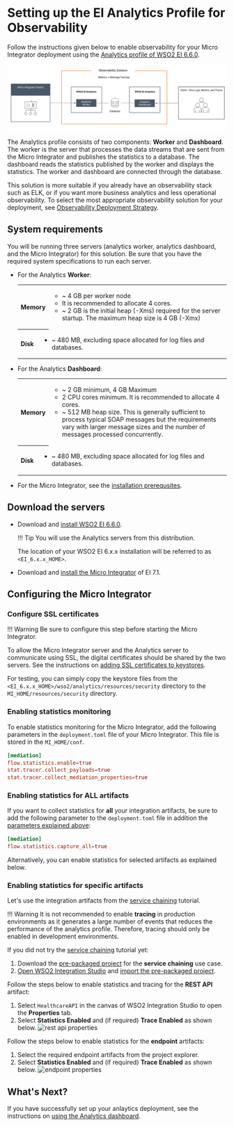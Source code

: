 # Setting up the EI Analytics Profile for Observability
Follow the instructions given below to enable observability for your Micro Integrator deployment using the [Analytics profile of WSO2 EI 6.6.0](https://docs.wso2.com/display/EI660/Using+the+WSO2+EI+Analytics+Profile). 

![EI-Analytics Observability](../../assets/img/monitoring-dashboard/classic-observability-architecture.png)

The Analytics profile consists of two components: **Worker** and **Dashboard**. The worker is the server that processes the data streams that are sent from the Micro Integrator and publishes the statistics to a database. The dashboard reads the statistics published by the worker and displays the statistics. The worker and dashboard are connected through the database.

This solution is more suitable if you already have an observability stack such as ELK,  or if you want more business analytics and less operational observability. To select the most appropriate observability solution for your deployment, see [Observability Deployment Strategy](../../../setup/observability/observability-deployment-strategy).

## System requirements

You will be running three servers (analytics worker, analytics dashboard, and the Micro Integrator) for this solution. Be sure that you have the required system specifications to run each server.

-   For the Analytics **Worker**:

    <table>
    <tbody>
    <tr class="odd">
    <th>Memory</th>
    <td><p><ul><li>~ 4 GB per worker node<li>It is recommended to allocate 4 cores.</li></li><li>~ 2 GB is the initial heap (-Xms)  required for the server startup. The maximum heap size is 4 GB (-Xmx)</li></ul></p></td>
    </tr>
    <tr class="even">
    <th>Disk</th>
    <td><p><li>~ 480 MB, excluding space allocated for log files and databases.</li></p></td>
    </tr>
    </tbody>
    </table>

-   For the Analytics **Dashboard**:

    <table>
    <tbody>
    <tr class="odd">
    <th>Memory</th>
    <td><p><ul><li>~ 2 GB minimum, 4 GB Maximum<li>2 CPU cores minimum. It is recommended to allocate 4 cores.</li></li><li>~ 512 MB heap size. This is generally sufficient to process typical SOAP messages but the requirements vary with larger message sizes and  the number of messages processed concurrently.</li></ul></p></td>
    </tr>
    <tr class="even">
    <th>Disk</th>
    <td><p><li>~ 480 MB, excluding space allocated for log files and databases.</li></p></td>
    </tr>
    </tbody>
    </table>

-   For the Micro Integrator, see the [installation prerequsites](../../../setup/installation/install_prerequisites).

## Download the servers

-   Download and [install WSO2 EI 6.6.0](https://docs.wso2.com/display/EI660/Installing+the+Product). 

    !!! Tip
        You will use the Analytics servers from this distribution.

    The location of your WSO2 EI 6.x.x installation will be referred to as `<EI_6.x.x_HOME>`.

-   Download and [install the Micro Integrator](../../../setup/installation/install_in_vm_installer) of EI 7.1. 
    

## Configuring the Micro Integrator

### Configure SSL certificates

!!! Warning
    Be sure to configure this step before starting the Micro Integrator.

To allow the Micro Integrator server and the Analytics server to communicate using SSL, the digital certificates should be shared by the two servers. See the instructions on [adding SSL certificates to keystores](../../../setup/security/importing_ssl_certificate).
    
For testing, you can simply copy the keystore files from the `<EI_6.x.x_HOME>/wso2/analytics/resources/security` directory to the `MI_HOME/resources/security` directory.

### Enabling statistics monitoring

To enable statistics monitoring for the Micro Integrator, add the following parameters in the `deployment.toml` file of your Micro Integrator. This file is stored in the `MI_HOME/conf`.

```toml
[mediation]
flow.statistics.enable=true
stat.tracer.collect_payloads=true
stat.tracer.collect_mediation_properties=true
```

### Enabling statistics for ALL artifacts

If you want to collect statistics for **all** your integration artifacts, be sure to add the following parameter to the `deployment.toml` file in addition the [parameters explained above](#configuring-the-micro-integrator):

```toml
[mediation]
flow.statistics.capture_all=true
```

Alternatively, you can enable statistics for selected artifacts as explained below.

### Enabling statistics for specific artifacts

Let's use the integration artifacts from the [service chaining](../../../use-cases/tutorials/exposing-several-services-as-a-single-service) tutorial.

!!! Warning
    It is not recommended to enable **tracing** in production environments as it generates a large number of events that reduces the performance of the analytics profile. Therefore, tracing should only be enabled in development environments.

If you did not try the [service chaining](../../../use-cases/tutorials/exposing-several-services-as-a-single-service) tutorial yet:

1.  Download the [pre-packaged project](https://github.com/wso2-docs/WSO2_EI/blob/master/Integration-Tutorial-Artifacts/Integration-Tutorial-Artifacts-EI7.1.0/service-orchestration-tutorial.zip) for the **service chaining** use case.
2.  [Open WSO2 Integration Studio](../../../develop/installing-WSO2-Integration-Studio) and [import the pre-packaged project](../../../develop/importing-projects).

Follow the steps below to enable statistics and tracing for the **REST API** artifact:

1.  Select `HealthcareAPI` in the canvas of WSO2 Integration Studio to open the **Properties** tab.
2.  Select **Statistics Enabled** and (if required) **Trace Enabled** as shown below.
     ![rest api properties](../../assets/img/ei-analytics/restapi-properties.png)

Follow the steps below to enable statistics for the **endpoint** artifacts:

1.  Select the required endpoint artifacts from the project explorer. 
2.  Select **Statistics Enabled** and (if required) **Trace Enabled** as shown below.
     ![endpoint properties](../../assets/img/ei-analytics/endpoint-properties.png)

## What's Next?

If you have successfully set up your anlaytics deployment, see the instructions on [using the Analytics dashboard](../../../administer-and-observe/using-the-analytics-dashboard).